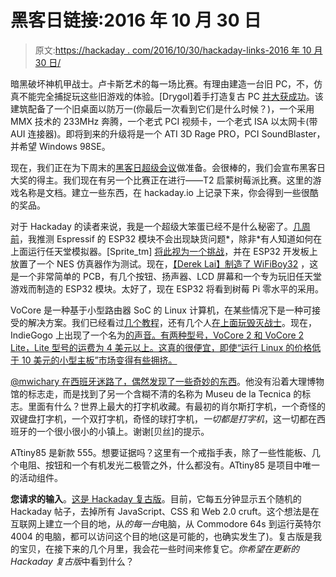 # 黑客日链接:2016 年 10 月 30 日

> 原文:[https://hackaday . com/2016/10/30/hackaday-links-2016 年 10 月 30 日/](https://hackaday.com/2016/10/30/hackaday-links-october-30-2016/)

暗黑破坏神机甲战士。卢卡斯艺术的每一场比赛。有理由建造一台旧 PC，不，仿真不能完全捕捉玩这些旧游戏的体验。[Drygol]着手打造复古 PC [并大获成功](https://www.retrohax.net/retropc-old-games-anyone/)。该建筑配备了一个旧桌面以防万一(你最后一次看到它们是什么时候？)，一个采用 MMX 技术的 233MHz 奔腾，一个老式 PCI 视频卡，一个老式 ISA 以太网卡(带 AUI 连接器)。即将到来的升级将是一个 ATI 3D Rage PRO，PCI SoundBlaster，并希望 Windows 98SE。

现在，我们正在为下周末的[黑客日超级会议](https://hackaday.io/superconference/)做准备。会很棒的，我们会宣布黑客日大奖的得主。我们现在有另一个比赛正在进行——T2 启蒙树莓派比赛。这里的游戏名称是文档。建立一些东西，在 hackaday.io 上记录下来，你会得到一些很酷的奖品。

对于 Hackaday 的读者来说，我是一个超级大笨蛋已经不是什么秘密了。[几周前](http://hackaday.com/2016/10/09/hackaday-links-october-9-2016/)，我推测 Espressif 的 ESP32 模块不会出现缺货问题*，除非*有人知道如何在上面运行任天堂模拟器。[Sprite_tm] [将此视为一个挑战](http://hackaday.com/2016/10/10/porting-nes-to-the-esp32/http://hackaday.com/2016/10/10/porting-nes-to-the-esp32/)，并在 ESP32 开发板上放置了一个 NES 仿真器作为测试。现在，[【Derek Lai】制造了 WiFiBoy32](https://www.youtube.com/watch?v=JvccxaDXZFA&feature=youtu.be) ，这是一个非常简单的 PCB，有几个按钮、扬声器、LCD 屏幕和一个专为玩旧任天堂游戏而制造的 ESP32 模块。太好了，现在 ESP32 将看到树莓 Pi 零水平的采用。

VoCore 是一种基于小型路由器 SoC 的 Linux 计算机，在某些情况下是一种可接受的解决方案。我们已经看过[几个教程](http://hackaday.com/2015/11/15/vocore-tutorial-gets-you-started-with-tiny-router/)，还有几个人[在上面玩毁灭战士](http://hackaday.com/2014/10/19/playing-doom-poorly-on-a-vocore/)。现在，IndieGogo 上出现了一个名为[的声音。有两种型号，VoCore 2 和 VoCore 2 Lite，Lite 型号的运费为 4 美元以上。这真的很便宜，即使“运行 Linux 的价格低于 10 美元的小型主板”市场变得有些拥挤。](https://www.indiegogo.com/projects/vocore2-4-coin-sized-linux-computer-with-wifi#/)

[@mwichary 在西班牙迷路了，偶然发现了一些奇妙的东西](https://twitter.com/mwichary/status/791709895083102209)。他没有沿着大理博物馆的标志走，而是找到了另一个含糊不清的名称为 Museu de la Tecnica 的标志。里面有什么？世界上最大的打字机收藏。有最初的肖尔斯打字机，一个奇怪的双键盘打字机，一个双打字机，奇怪的球打字机，*一切都是打字机*，这一切都在西班牙的一个很小很小的小镇上。谢谢[贝丝]的提示。

ATtiny85 是新款 555。想要证据吗？这里有一个戒指手表，除了一些性能板、几个电阻、按钮和一个有机发光二极管之外，什么都没有。ATtiny85 是项目中唯一的活动组件。

**您请求的输入**。[这是 Hackaday 复古版](http://retro.hackaday.com/)。目前，它每五分钟显示五个随机的 Hackaday 帖子，去掉所有 JavaScript、CSS 和 Web 2.0 cruft。这个想法是在互联网上建立一个目的地，从*的每一台*电脑，从 Commodore 64s 到运行英特尔 4004 的电脑，都可以访问这个目的地(这是可能的，也确实发生了)。复古版是我的宝贝，在接下来的几个月里，我会花一些时间来修复它。*你希望在更新的 Hackaday 复古版*中看到什么？